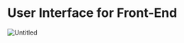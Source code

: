 # User Interface for Front-End

![Untitled](https://github.com/AnmolSirola/NFT-Toolbox-Implementation/assets/95535448/4b0fbd34-3346-4b60-aadf-d690d042a1fc)

